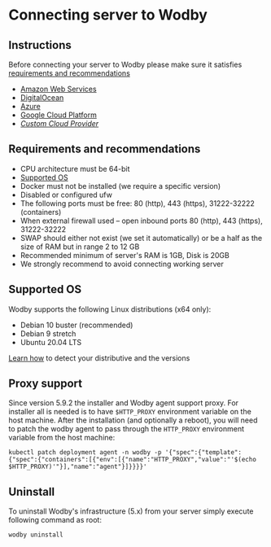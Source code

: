 # Connecting server to Wodby

## Instructions

Before connecting your server to Wodby please make sure it satisfies [requirements and recommendations](#requirements-and-recommendations)

* [Amazon Web Services](../integrations/aws.md)
* [DigitalOcean](../integrations/digitalocean.md)
* [Azure](../integrations/azure.md)
* [Google Cloud Platform](../integrations/gcp.md)
* [_Custom Cloud Provider_](../integrations/custom.md)

## Requirements and recommendations

* CPU architecture must be 64-bit
* [Supported OS](#supported-os)
* Docker must not be installed (we require a specific version)
* Disabled or configured ufw
* The following ports must be free: 80 (http), 443 (https), 31222-32222 (containers)
* When external firewall used – open inbound ports 80 (http), 443 (https), 31222-32222
* SWAP should either not exist (we set it automatically) or be a half as the size of RAM but in range 2 to 12 GB
* Recommended minimum of server's RAM is 1GB, Disk is 20GB
* We strongly recommend to avoid connecting working server

## Supported OS

Wodby supports the following Linux distributions (x64 only):

* Debian 10 buster (recommended)
* Debian 9 stretch
* Ubuntu 20.04 LTS

[Learn how](http://unix.stackexchange.com/questions/35183/how-do-i-identify-which-linux-distro-is-running) to detect your distributive and the versions

## Proxy support

Since version 5.9.2 the installer and Wodby agent support proxy. For installer all is needed is to have `$HTTP_PROXY` environment variable on the host machine. After the installation (and optionally a reboot), you will need to patch the wodby agent to pass through the `HTTP_PROXY` environment variable from the host machine:
```
kubectl patch deployment agent -n wodby -p '{"spec":{"template":{"spec":{"containers":[{"env":[{"name":"HTTP_PROXY","value":"'$(echo $HTTP_PROXY)'"}],"name":"agent"}]}}}}'
```

## Uninstall

To uninstall Wodby's infrastructure (5.x) from your server simply execute following command as root:

```shell
wodby uninstall
```
